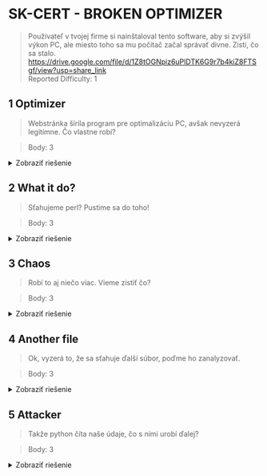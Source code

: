 # SK-CERT - BROKEN OPTIMIZER
> Používateľ v tvojej firme si nainštaloval tento software, aby si zvýšil výkon PC, ale miesto toho sa mu počítač začal správať divne. Zisti, čo sa stalo. https://drive.google.com/file/d/1Z8tOGNpiz6uPlDTK6G9r7b4kiZ8FTSgf/view?usp=share_link </br>
Reported Difficulty: 1

## 1 Optimizer
> Webstránka šírila program pre optimalizáciu PC, avšak nevyzerá legitímne. Čo vlastne robí?

> Body: 3

<details>
<summary>Zobraziť riešenie</summary>

Z uvedeného linku obstaráme súbor `oprimizer.sh` čo je [Bash script](https://en.wikipedia.org/wiki/Bash_(Unix_shell)) a vidíme, že vykonáva nejaké inštrukcie, ktoré sú zakódovane v `base64`. Stačí si iba tie inštrukcie dekódovať a objaví sa flag:

![](images/2023-03-05-11-47-27.png)

```
flag: SK-CERT{d3f1n1773ly_n07_0p71m1z3r}
```
</details>

## 2 What it do?
> Sťahujeme perl? Pustime sa do toho!

> Body: 3

<details>
<summary>Zobraziť riešenie</summary>

Podlá návodu sa ideme pozrieť do spomínaného [perl](https://en.wikipedia.org/wiki/Perl) súboru. Stihnem si ho do `Downloads` adresára:

![](images/2023-03-05-11-51-06.png)

Po krátkej [statickej analýze](https://en.wikipedia.org/wiki/Static_program_analysis) som rozdelil kód na 3 časti:

![](images/2023-03-05-11-59-37.png)

1. Nejaká premenná alebo funkcia, ktorá je [obfuskovana](https://en.wikipedia.org/wiki/Obfuscation_(software)) a treba ju rozlúštiť.
2. V tejto časti sa nejak rozbalí alebo stiahne [python](https://en.wikipedia.org/wiki/Python_(programming_language)) program, ktorý bude asi súčasťou ďalšej úlohy.
3. Funkcia, ktorá vyhľadá všetky `.doc` a `.txt` súbory v `/root/` adresári.

Na deobfuskáciu prvej časti som použil [dynamickú analýzu](https://en.wikipedia.org/wiki/Dynamic_program_analysis) a pri týchto obfuskáciach často stačí iba priradiť výsledok ku premennej a vytlačiť ju:

![](images/2023-03-05-12-42-28.png)

![](images/2023-03-05-12-44-49.png)

Poznámka: trvalo mi kým som zistil, že treba odstrániť druhý `eval`.

```
flag: SK-CERT{r3m3mb3r_p3rl_d4y5}
```
</details>

## 3 Chaos
> Robí to aj niečo viac. Vieme zistiť čo?

> Body: 3

<details>
<summary>Zobraziť riešenie</summary>

Táto úloha sa nadväzuje na tú predchádzajúcu, v podstate som najprv vyriešil túto úlohu ale flag nesedel :). Takže, na riešenie tejto úlohy sa vrátim k druhej časti kódu, kde treba rozbaliť ten pyhon kód. Tak ako v predchádzajúcej úlohe, skúsim tu premennú vytlačiť, ale predtým musím zmeniť podmienku `if(@f)` na `if(1)`, aby som sa netrápil tým, čo to za podmienku vlastne je.

![](images/2023-03-05-12-55-11.png)

![](images/2023-03-05-12-55-34.png)

```
flag: SK-CERT{d0wnl04d1ng_py7h0n}
```
</details>

## 4 Another file
> Ok, vyzerá to, že sa sťahuje ďalší súbor, poďme ho zanalyzovať.

> Body: 3

<details>
<summary>Zobraziť riešenie</summary>

Takže, ten perl `installer.pl` si stiahne kód z `https://pastebin.com/raw/mscEYKP3`, tak sa na to pozrime:

![](images/2023-03-05-12-59-03.png)

Tak to vyzerá hrozne... ďalšia obfuskácia... ughh. Poďme tak ako v predošlom prípade, najprv si rozdelím kód na jednotlivé časti a potom skúsim každú riešiť individuálne.
Prvá časť kódu, ktorá vyzerá ako obfuskácia pomocou [list comprehension](https://docs.python.org/3/tutorial/datastructures.html#list-comprehensions)

![](images/2023-03-05-16-24-21.png)

Trošku si to upracem aby som videl čo sú premenné a čo je zoznam:

![](images/2023-03-05-16-27-19.png)

Vidím, že sú tam premenné `r`, `o`, `j` a posledná `x`, ktorá je zaujímavá keďže sa tam deje deobfuskácia. Tak si ju rozdelím na 3 časti:

1. `_ for _ in glob.glob('/neroot/**/*', recursive=True)` - čítam to zatiaľ ako "pre niečo v niečom"...
2. `if _.split('/')[-1] in` - "ak niečo v" zozname...
3. `[''.join([chr(ord(a) ^ ord(b)) for a,b in zip(bytes.fromhex(o[i]).decode()....` - a práve táto časť je najzaujímavejšia lebo je to zoznam v ktorom sa bude nachádzať konečný výsledok manipulácie charaktermi.

Tak si tú 3. časť dám do samostatného python súboru a pokúsim sa zistiť výslednú formu toho zoznamu:

```
import glob
import requests
import sys

r = ['7368434179374469535a5265356836', '6f71626d4377774173794679653962584c71426479', '6e56635474655042464f4c4a744c53317674485247'];
o = ['000d20331c431b0f3a36374b510755', '1c04120831280424100b230d3a5f0b34295f361c0d', '3d1d4e1731370439227b7b7e2b3e6005124526353a'];
j = {};
x = [''.join([chr(ord(a) ^ ord(b)) for a,b in zip(bytes.fromhex(o[i]).decode(), bytes.fromhex(r[i]).decode())]) for i in range(len(r))]
print(x)

```

Keď ten python súbor vykonáme, bingo!

![](images/2023-03-05-16-47-03.png)

```
flag: SK-CERT{d474_r34d1ng}
```
</details>

## 5 Attacker
> Takže python číta naše údaje, čo s nimi urobí ďalej?

> Body: 3

<details>
<summary>Zobraziť riešenie</summary>

Napovedá hovorí, že python číta naše údaje a s nimi niečo robí. Z predchádzajúcej úlohy vieme, že prvá časť toho python skriptu hľadá súbory `secret_file.doc` a `super_secret_file.txt` v `/neroot/**/*` adresári a podadresároch, a podlá `import requests` predpokladám, že ich potom niekam posiela.

Ďalší krok je tiež dynamická analýza, a aby skript fungoval vytvoríme adresárovú štruktúru `./fake/` a pridám `secret_file.doc` a `super_secret_file.txt` súbory - upravil som časť `glob.glob('./fake/**/*', recursive=True)` aby som si zbytočne nezapratával `/`.

Po spustení skriptu, zadá sa, že nefunguje, dostal som chybu:
```
urllib3.exceptions.MaxRetryError: HTTPConnectionPool(host='attacker.attacker', port=80): Max retries exceeded with url: / (Caused by NewConnectionError('<urllib3.connection.HTTPConnection object at 0x7f211dc93c70>: Failed to establish a new connection: [Errno -2] Name or service not known'))
```

`attacker.attacker` je neplatný host, čo znamená, že úlohou programu nie je odoslať dáta na platnú adresu, takže skúsim sa pozrieť či viem zachytiť ten request vo [Burp proxy](https://portswigger.net/burp/documentation/desktop/tools/proxy). Naštartujem Burp v Kali, do shellu nastavím proxy `export http_proxy=http://localhost:8080` aby všetky requesty zo shellu išli cez Burp a pustím program:

![](images/2023-03-05-22-18-57.png)

Z odchytenej komunikácie som ale nič nezistili. Po dlhšom pátraní a skúšaní rôznych veci som sa ubral cestou, že možno cela ta ofuskovana lambda funkcia vráti predsa niečo zaujímavé ale nevypíše to na stdout. Tak som response priradil do premennej a po niekoľkých iteráciách som sa dopracoval, že je to [response object](https://www.w3schools.com/python/ref_requests_response.asp) a [spôsob ako vypísať všetky atribúty](https://stackoverflow.com/a/192184):

![](images/2023-03-05-22-25-52.png)

Po spustení programu som získal flag z `response.url` atribútu:

![](images/2023-03-05-22-29-02.png)

```
flag: SK-CERT{l34k1ng_d0cum3n75}
```
</details>
